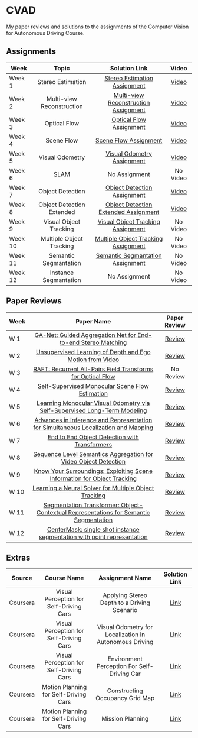 # CVAD
My paper reviews and solutions to the assignments of the Computer Vision for Autonomous Driving Course.

## Assignments
**Week**  | **Topic** | **Solution Link** | **Video**
---|:---:|:---:|:---:|
Week 1|Stereo Estimation|[Stereo Estimation Assignment](https://github.com/canxkoz/CVAD/blob/main/Assignments/Week1/Week2_Stereo_Can_Koz.ipynb)|[Video](https://www.youtube.com/watch?v=RKehHjQGAXw)
Week 2|Multi-view Reconstruction|[Multi-view Reconstruction Assignment](https://github.com/canxkoz/CVAD/blob/main/Assignments/Week2/Can%20Koz-%20Week3_MVS/Week3_MVS-Can%20Koz.ipynb)|[Video](https://www.youtube.com/watch?v=_qGiu9UcPYo)
Week 3|Optical Flow|[Optical Flow Assignment](https://github.com/canxkoz/CVAD/blob/main/Assignments/Week3/Week4_Flow-Can%20Koz.ipynb)|[Video](https://www.youtube.com/watch?v=dq_QMCE0DOI)
Week 4|Scene Flow|[Scene Flow Assignment](https://github.com/canxkoz/CVAD/blob/main/Assignments/Week4/Week_5%20Can_Koz_flownet3d.ipynb)|[Video](https://www.youtube.com/watch?v=XEiR1U0gqPI)
Week 5|Visual Odometry|[Visual Odometry Assignment](https://github.com/canxkoz/CVAD/blob/main/Assignments/Week5/Can%20Koz-Week6_vo%20(1).ipynb)|[Video](https://www.youtube.com/watch?v=hL0qCP7u-4I)
Week 6|SLAM|No Assignment|No Video
Week 7|Object Detection|[Object Detection Assignment](https://github.com/canxkoz/CVAD/blob/main/Assignments/Week7/Can_Koz_Week8_ObjectDetection/Can_Koz_Week_8_Object_Detection_Assignments.ipynb)|[Video](https://www.youtube.com/watch?v=DbyCtGUxpso)
Week 8|Object Detection Extended|[Object Detection Extended Assignment](https://github.com/canxkoz/CVAD/blob/main/Assignments/Week8/Can_Koz_Week9_Object_Detection_Extended.ipynb)|[Video](https://www.youtube.com/watch?v=hBeuFqSA-k0)
Week 9|Visual Object Tracking|[Visual Object Tracking Assignment](https://github.com/canxkoz/CVAD/blob/main/Assignments/Week9/Can_Koz_Week10_VOT%20-%20Jupyter%20Notebook.pdf)|No Video
Week 10|Multiple Object Tracking|[Multiple Object Tracking Assignment](https://github.com/canxkoz/CVAD/blob/main/Assignments/Week10/Can_KOZ_Week11_MOT.ipynb)|No Video
Week 11|Semantic Segmantation|[Semantic Segmantation Assignment](https://github.com/canxkoz/CVAD/blob/main/Assignments/Week11/Semantic_Instance_Segmentation_Assignments%20(1).ipynb)|No Video
Week 12|Instance Segmantation|No Assignment|No Video

## Paper Reviews
**Week**  | **Paper Name** | **Paper Review** 
---|:---:|:---:
 W 1|[GA-Net: Guided Aggregation Net for End-to-end Stereo Matching](https://arxiv.org/abs/1904.06587)| [Review](https://github.com/canxkoz/CVAD/blob/main/Paper%20Reviews/Week1-GANet.pdf)
 W 2|[Unsupervised Learning of Depth and Ego Motion from Video](https://arxiv.org/abs/1704.07813v2)| [Review](https://github.com/canxkoz/CVAD/blob/main/Paper%20Reviews/Week2-Unsupervised%20Learning%20of%20Depth.pdf)
 W 3|[RAFT: Recurrent All-Pairs Field Transforms for Optical Flow](https://arxiv.org/abs/2003.12039)| No Review
 W 4|[Self-Supervised Monocular Scene Flow Estimation](https://arxiv.org/abs/2004.04143)|[Review](https://github.com/canxkoz/CVAD/blob/main/Paper%20Reviews/Week4%20-%20Self-Supervised%20Monocular%20Scene%20Flow%20.pdf)
 W 5|[Learning Monocular Visual Odometry via Self-Supervised Long-Term Modeling](https://arxiv.org/pdf/2007.10983.pdf)|[Review](https://github.com/canxkoz/CVAD/blob/main/Paper%20Reviews/Week5-Learning%20Monocular%20Visual%20Odometry%20via%20Self-Supervised%20Long-Term%20Modeling.pdf)
 W 6|[Advances in Inference and Representation for Simultaneous Localization and Mapping](https://arxiv.org/pdf/2103.05041.pdf)|[Review](https://github.com/canxkoz/CVAD/blob/main/Paper%20Reviews/Week6-SLAM%20Opinion%20Homework.pdf)
 W 7|[End to End Object Detection with Transformers](https://arxiv.org/abs/2005.12872)|[Review](https://github.com/canxkoz/CVAD/blob/main/Paper%20Reviews/Week7-End%20to%20End%20Object%20Detection%20with%20Transformers.pdf)
 W 8|[Sequence Level Semantics Aggregation for Video Object Detection](https://arxiv.org/abs/1907.06390)|[Review](https://github.com/canxkoz/CVAD/blob/main/Paper%20Reviews/Week8-Sequence%20Level%20Semantics%20Aggregation%20for%20Video%20Object%20Detection%20%20.pdf)
 W 9|[Know Your Surroundings: Exploiting Scene Information for Object Tracking](https://www.ecva.net/papers/eccv_2020/papers_ECCV/papers/123680205.pdf)|[Review](https://github.com/canxkoz/CVAD/blob/main/Paper%20Reviews/Week9-Review%20for%20Know%20Your%20Surroundings.pdf)
 W 10|[Learning a Neural Solver for Multiple Object Tracking](https://arxiv.org/abs/1912.07515)|[Review](https://github.com/canxkoz/CVAD/blob/main/Paper%20Reviews/Week10-Neural%20Solver.pdf)
 W 11|[Segmentation Transformer: Object-Contextual Representations for Semantic Segmentation](https://arxiv.org/abs/1909.11065)|[Review](https://github.com/canxkoz/CVAD/blob/main/Paper%20Reviews/Week11-Object%20Contextual%20Representations%20for%20Semantic%20Segmentation.pdf)
 W 12|[CenterMask: single shot instance segmentation with point representation](https://arxiv.org/abs/2004.04446)|[Review](https://github.com/canxkoz/CVAD/blob/main/Paper%20Reviews/Week12-Center-Mask.pdf)

## Extras
**Source**  | **Course Name** | **Assignment Name** | **Solution Link** |
---|:---:|:---:|:---:|
Coursera | Visual Perception for Self-Driving Cars | Applying Stereo Depth to a Driving Scenario | [Link](https://github.com/canxkoz/CVAD/blob/main/Extras/Applying%20Stereo%20Depth%20to%20a%20Driving%20Scenario%20(practice%20assignment).ipynb)
Coursera | Visual Perception for Self-Driving Cars | Visual Odometry for Localization in Autonomous Driving | [Link](https://github.com/canxkoz/CVAD/blob/main/Extras/Visual%20Odometry%20for%20Localization%20in%20Autonomous%20Driving.ipynb)
Coursera | Visual Perception for Self-Driving Cars | Environment Perception For Self-Driving Car | [Link](https://github.com/canxkoz/CVAD/blob/main/Extras/Environment%20Perception%20For%20Self-Driving%20Cars%20-%20Learner%20-%20v1.ipynb)
Coursera | Motion Planning for Self-Driving Cars | Constructing Occupancy Grid Map | [Link](https://github.com/canxkoz/CVAD/blob/main/Extras/OccupancyGridMap.ipynb)
Coursera | Motion Planning for Self-Driving Cars | Mission Planning | [Link](https://github.com/canxkoz/CVAD/blob/main/Extras/Mission%20Planning.ipynb)

